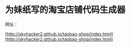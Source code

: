 # 为妹纸写的淘宝店铺代码生成器

网址：

[http://skyhacker2.github.io/taobao-shop/index.html](http://skyhacker2.github.io/taobao-shop/index.html)
